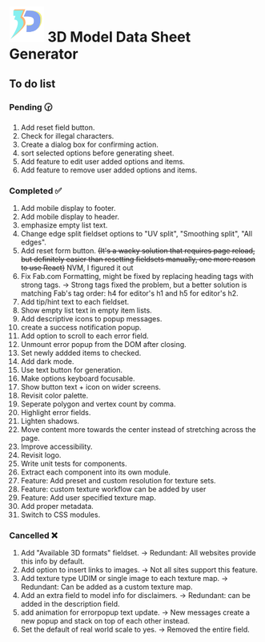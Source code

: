 # <img src="./src/assets/logo/logo.svg" width="70px"> 3D Model Data Sheet Generator

## To do list

### Pending 🕝

1. Add reset field button.
1. Check for illegal characters.
1. Create a dialog box for confirming action.
1. sort selected options before generating sheet.
1. Add feature to edit user added options and items.
1. Add feature to remove user added options and items.

### Completed ✅

1. Add mobile display to footer.
1. Add mobile display to header.
1. emphasize empty list text.
1. Change edge split fieldset options to "UV split", "Smoothing split", "All edges".
1. Add reset form button. ~~(It's a wacky solution that requires page reload, but definitely easier than resetting fieldsets manually, one more reason to use React)~~ NVM, I figured it out
1. Fix Fab.com Formatting, might be fixed by replacing heading tags with strong tags. -> Strong tags fixed the problem, but a better solution is matching Fab's tag order: h4 for editor's h1 and h5 for editor's h2.
1. Add tip/hint text to each fieldset.
1. Show empty list text in empty item lists.
1. Add descriptive icons to popup messages.
1. create a success notification popup.
1. Add option to scroll to each error field.
1. Unmount error popup from the DOM after closing.
1. Set newly addded items to checked.
1. Add dark mode.
1. Use text button for generation.
1. Make options keyboard focusable.
1. Show button text + icon on wider screens.
1. Revisit color palette.
1. Seperate polygon and vertex count by comma.
1. Highlight error fields.
1. Lighten shadows.
1. Move content more towards the center instead of stretching across the page.
1. Improve accessibility.
1. Revisit logo.
1. Write unit tests for components.
1. Extract each component into its own module.
1. Feature: Add preset and custom resolution for texture sets.
1. Feature: custom texture workflow can be added by user
1. Feature: Add user specified texture map.
1. Add proper metadata.
1. Switch to CSS modules.

### Cancelled ❌

1. Add "Available 3D formats" fieldset. -> Redundant: All websites provide this info by default.
1. Add option to insert links to images. -> Not all sites support this feature.
1. Add texture type UDIM or single image to each texture map. -> Redundant: Can be added as a custom texture map.
1. Add an extra field to model info for disclaimers. -> Redundant: can be added in the description field.
1. add animation for errorpopup text update. -> New messages create a new popup and stack on top of each other instead.
1. Set the default of real world scale to yes. -> Removed the entire field.